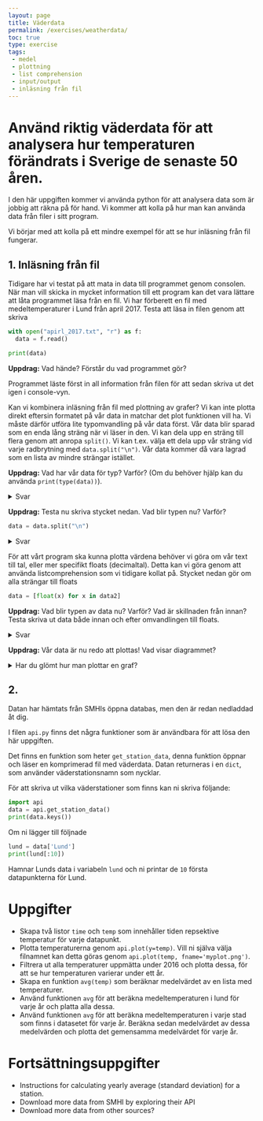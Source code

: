 ```yaml
---
layout: page
title: Väderdata
permalink: /exercises/weatherdata/
toc: true
type: exercise
tags:
 - medel
 - plottning
 - list comprehension
 - input/output
 - inläsning från fil
---
```


Använd riktig väderdata för att analysera hur temperaturen förändrats i Sverige de senaste 50 åren.
==========================================================================================================

I den här uppgiften kommer vi använda python för att analysera data som är jobbig att räkna på för hand. Vi kommer att kolla på hur man kan använda data från filer i sitt program.

Vi börjar med att kolla på ett mindre exempel för att se hur inläsning från fil fungerar.

## 1. Inläsning från fil

Tidigare har vi testat på att mata in data till programmet genom consolen. När man vill skicka in mycket information till ett program kan det vara lättare att låta programmet läsa från en fil.
Vi har förberett en fil med medeltemperaturer i Lund från april 2017. Testa att läsa in filen genom att skriva

```python
with open("apirl_2017.txt", "r") as f:
  data = f.read()

print(data)  
```
**Uppdrag:** Vad hände? Förstår du vad programmet gör?

Programmet läste först in all information från filen för att sedan skriva ut det igen i console-vyn.

Kan vi kombinera inläsning från fil med plottning av grafer? Vi kan inte plotta direkt eftersin formatet på vår data in matchar det plot funktionen vill ha. Vi måste därför utföra lite typomvandling på vår data först. Vår data blir sparad som en enda lång sträng när vi läser in den. Vi kan dela upp en sträng till flera genom att anropa ```split()```. Vi kan t.ex. välja ett dela upp vår sträng vid varje radbrytning med ```data.split("\n")```. Vår data kommer då vara lagrad som en lista av mindre strängar istället.

**Uppdrag:** Vad har vår data för typ? Varför? (Om du behöver hjälp kan du använda ```print(type(data))```).

<details>
<summary markdown="span">
Svar
</summary>
<p>```'str'```</p>
</details>

**Uppdrag:** Testa nu skriva stycket nedan. Vad blir typen nu? Varför?

```python
data = data.split("\n")
```


<details>
<summary markdown="span">
Svar
</summary>
<p>Typen blir ```'list'``` men innehåller strängar.</p>
</details>

För att vårt program ska kunna plotta värdena behöver vi göra om vår text till tal, eller mer specifikt floats (decimaltal). Detta kan vi göra genom att använda listcomprehension som vi tidigare kollat på. Stycket nedan gör om alla strängar till floats
```python
data = [float(x) for x in data2]
```

**Uppdrag:** Vad blir typen av data nu? Varför? Vad är skillnaden från innan? Testa skriva ut data både innan och efter omvandlingen till floats.

<details>
<summary markdown="span">
Svar
</summary>
<p>Typen blir fortfarande ```'list'``` men innehåller nu floats istället. Om vi printar ut listerna kan vi se en liten skillnad då strängar representeras med apostrofer före och efter.</p>
</details>



**Uppdrag:** Vår data är nu redo att plottas! Vad visar diagrammet?

<details>
<summary markdown="span">
Har du glömt hur man plottar en graf?
</summary>
<p>
<pre>
<code>plt.plot(data)</code>
<code>plt.savefig(data.png)</code>
</pre>
</p>
</details>

## 2.


Datan har hämtats från SMHIs öppna databas, men den är redan nedladdad åt dig.

I filen ```api.py``` finns det några funktioner som är användbara för att lösa den här uppgiften.

Det finns en funktion som heter ```get_station_data```, denna funktion öppnar och läser en komprimerad fil med väderdata.
Datan returneras i en ```dict```, som använder väderstationsnamn som nycklar.

För att skriva ut vilka väderstationer som finns kan ni skriva följande:

```python
import api
data = api.get_station_data()
print(data.keys())
```

Om ni lägger till följnade
```python
lund = data['Lund']
print(lund[:10])
```
Hamnar Lunds data i variabeln `lund` och ni printar de `10` första datapunkterna för Lund.

# Uppgifter
- Skapa två listor `time` och `temp` som innehåller tiden repsektive temperatur för varje datapunkt.
- Plotta temperaturerna genom `api.plot(y=temp)`. Vill ni själva välja filnamnet kan detta göras genom `api.plot(temp, fname='myplot.png')`.
- Filtrera ut alla temperaturer uppmätta under 2016 och plotta dessa, för att se hur temperaturen varierar under ett år.
- Skapa en funktion `avg(temp)` som beräknar medelvärdet av en lista med temperaturer.
- Använd funktionen `avg` för att beräkna medeltemperaturen i lund för varje år och platta alla dessa.
- Använd funktionen `avg` för att beräkna medeltemperaturen i varje stad som finns i datasetet för varje år. Beräkna sedan medelvärdet av dessa medelvärden och plotta det gemensamma medelvärdet för varje år.



# Fortsättningsuppgifter
- Instructions for calculating yearly average (standard deviation) for a station.
- Download more data from SMHI by exploring their API
- Download more data from other sources?
